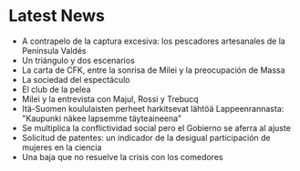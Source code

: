 # Latest News
-  A contrapelo de la captura excesiva: los pescadores artesanales de la Península Valdés
-  Un triángulo y dos escenarios
-  La carta de CFK, entre la sonrisa de Milei y la preocupación de Massa
-  La sociedad del espectáculo
-  El club de la pelea
-  Milei y la entrevista con Majul, Rossi y Trebucq
-  Itä-Suomen koululaisten perheet harkitsevat lähtöä Lappeenrannasta: "Kaupunki näkee lapsemme täyteaineena"
-  Se multiplica la conflictividad social pero el Gobierno se aferra al ajuste
-  Solicitud de patentes: un indicador de la desigual participación de mujeres en la ciencia
-  Una baja que no resuelve la crisis con los comedores
